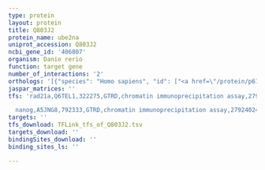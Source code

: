 ```yaml
---
type: protein
layout: protein
title: Q803J2
protein_name: ube2na
uniprot_accession: Q803J2
ncbi_gene_id: '406807'
organism: Danio rerio
function: target gene
number_of_interactions: '2'
orthologs: '[{"species": "Homo sapiens", "id": ["<a href=\"/protein/p61088\">P61088</a>"]}, {"species": "Mus musculus", "id": ["<a href=\"/protein/p61089\">P61089</a>"]}, {"species": "Rattus norvegicus", "id": ["<a href=\"/protein/q9eqx9\">Q9EQX9</a>"]}, {"species": "Drosophila melanogaster", "id": ["<a href=\"/protein/q9vjs5\">Q9VJS5</a>", "<a href=\"/protein/p35128\">P35128</a>"]}, {"species": "Caenorhabditis elegans", "id": ["<a href=\"/protein/q95xx0\">Q95XX0</a>"]}, {"species": "Saccharomyces cerevisiae", "id": ["<a href=\"/protein/p52490\">P52490</a>"]}]'
jaspar_matrices: ''
tfs: 'rad21a,Q6TEL1,322275,GTRD,chromatin immunoprecipitation assay,27924024%5Buid%5D,No

  nanog,A5JNG8,792333,GTRD,chromatin immunoprecipitation assay,27924024%5Buid%5D,No'
targets: ''
tfs_download: TFLink_tfs_of_Q803J2.tsv
targets_download: ''
bindingSites_download: ''
binding_sites_ls: ''

---
```

